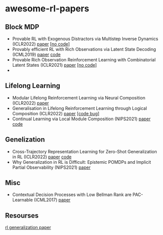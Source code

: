 # awesome-rl-papers
## Block MDP
+ Provable RL with Exogenous Distractors via Multistep Inverse Dynamics (ICLR2022) [paper](https://arxiv.org/abs/2110.08847) [[no code]]()
+ Provably efficient RL with Rich Observations via Latent State Decoding (ICML2019) [paper](https://arxiv.org/abs/1901.09018) [code](https://github.com/Microsoft/StateDecoding)
+ Provable Rich Observation Reinforcement Learning with Combinatorial Latent States (ICLR2021) [paper](https://openreview.net/forum?id=hx1IXFHAw7R) [[no code]]()
+ 
## Lifelong Learning
+ Modular Lifelong Reinforcement Learning via Neural Composition (ICLR2022) [paper](https://openreview.net/forum?id=5XmLzdslFNN)
+ Generalisation in Lifelong Reinforcement Learning through Logical Composition (ICLR2022) [paper](https://openreview.net/forum?id=ZOcX-eybqoL) [[code bug]]()
+ Continual Learning via Local Module Composition (NIPS2021) [paper](https://arxiv.org/abs/2111.07736) [code](https://github.com/oleksost/lmc)
## Genelization
+ Cross-Trajectory Representation Learning for Zero-Shot Generalization in RL (ICLR2022) [paper](https://arxiv.org/abs/2106.02193) [code](https://github.com/bmazoure/ctrl_public)
+ Why Generalization in RL is Difficult: Epistemic POMDPs and Implicit Partial Observability (NIPS2021) [paper](https://arxiv.org/abs/2107.06277)
## Misc
+ Contextual Decision Processes with Low Bellman Rank are PAC-Learnable (ICML2017) [paper](https://arxiv.org/abs/1610.09512)

## Resourses
[rl generalization paper](https://github.com/kaixin96/rl-generalization-paper)
